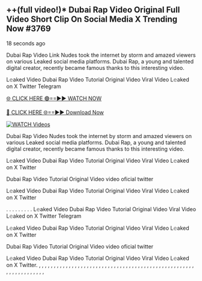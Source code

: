 ## ++(full video!)* Dubai Rap Video Original Full Video Short Clip On Social Media X Trending Now #3769

18 seconds ago

Dubai Rap Video Link Nudes took the internet by storm and amazed viewers on various Leaked social media platforms. Dubai Rap, a young and talented digital creator, recently became famous thanks to this interesting video.

L𝚎aked Video Dubai Rap Video Tutorial Original Video Viral Video L𝚎aked on X Twitter Telegram

[🌐 CLICK HERE 🟢==►► WATCH NOW](https://dekho-ki-hoy-07-2k25.blogspot.com/2025/01/viral-on.html)

[🔴 CLICK HERE 🌐==►► Download Now](https://dekho-ki-hoy-07-2k25.blogspot.com/2025/01/viral-on.html)

[![WATCH Videos](https://i.imgur.com/dJHk4Zq.gif)](https://dekho-ki-hoy-07-2k25.blogspot.com/2025/01/viral-on.html)

Dubai Rap Video Nudes took the internet by storm and amazed viewers on various Leaked social media platforms. Dubai Rap, a young and talented digital creator, recently became famous thanks to this interesting video.

L𝚎aked Video Dubai Rap Video Tutorial Original Video Viral Video L𝚎aked on X Twitter

Dubai Rap Video Tutorial Original Video video oficial twitter

L𝚎aked Video Dubai Rap Video Tutorial Original Video Viral Video L𝚎aked on X Twitter

. . . . . . . . . L𝚎aked Video Dubai Rap Video Tutorial Original Video Viral Video L𝚎aked on X Twitter Telegram

L𝚎aked Video Dubai Rap Video Tutorial Original Video Viral Video L𝚎aked on X Twitter

Dubai Rap Video Tutorial Original Video video oficial twitter

L𝚎aked Video Dubai Rap Video Tutorial Original Video Viral Video L𝚎aked on X Twitter.
,
,
,
,
,
,
,
,
,
,
,
,
,
,
,
,
,
,
,
,
,
,
,
,
,
,
,
,
,
,
,
,
,
,
,
,
,
,
,
,
,
,
,
,
,
,
,
,
,
,
,
,
,
,
,
,
,
,
,
,
,
,
,
,
,